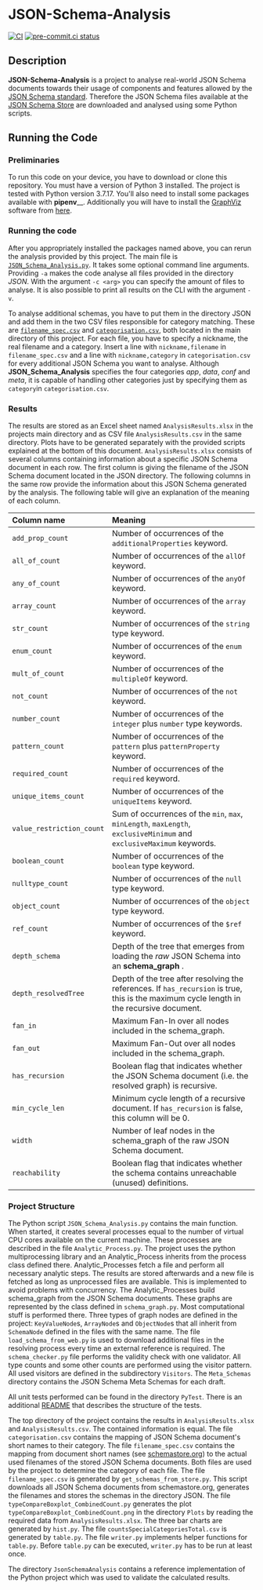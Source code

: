 # JSON-Schema-Analysis

[![CI](https://github.com/dataunitylab/schemastore-analysis/actions/workflows/ci.yml/badge.svg)](https://github.com/dataunitylab/schemastore-analysis/actions/workflows/ci.yml)
[![pre-commit.ci status](https://results.pre-commit.ci/badge/github/dataunitylab/schemastore-analysis/main.svg)](https://results.pre-commit.ci/latest/github/dataunitylab/schemastore-analysis/main)

## Description

__JSON-Schema-Analysis__ is a project to analyse real-world JSON Schema documents towards their usage of components and features allowed by the [JSON Schema standard](https://json-schema.org/latest/json-schema-core.html).
Therefore the JSON Schema files available at the [JSON Schema Store](schemastore.org) are downloaded and analysed using some Python scripts.

## Running the Code

### Preliminaries

To run this code on your device, you have to download or clone this repository. You must have a version of Python 3 installed.
The project is tested with Python version 3.7.17. You'll also need to install some packages available with __pipenv____.
Additionally you will have to install the [GraphViz](http://www.graphviz.org/) software from [here](http://www.graphviz.org/download/).

### Running the code

After you appropriately installed the packages named above, you can rerun the analysis provided by this project.
The main file is [`JSON_Schema_Analysis.py`](JSON_Schema_Analysis.py). It takes some optional command line arguments. Providing `-a` makes the code analyse all files provided in the directory *JSON*. With the argument `-c <arg>` you can specify the amount of files to analyse. It is also possible to print all results on the CLI with the argument `-v`.

To analyse additional schemas, you have to put them in the directory JSON and add them in the two CSV files responsible for category matching. These are [`filename_spec.csv`](filename_spec.csv) and [`categorisation.csv`](categorisation.csv), both located in the main directory of this project. For each file, you have to specify a nickname, the real filename and a category. Insert a line with `nickname,filename` in `filename_spec.csv` and a line with `nickname,category` in `categorisation.csv` for every additional JSON Schema you want to analyse.
Although __JSON_Schema_Analysis__ specifies the four categories *app*, *data*, *conf* and *meta*, it is capable of handling other categories just by specifying them as `category`in `categorisation.csv`.

### Results

The results are stored as an Excel sheet named `AnalysisResults.xlsx` in the projects main directory and as CSV file `AnalysisResults.csv` in the same directory. Plots have to be generated separately with the provided scripts explained at the bottom of this document.
`AnalysisResults.xlsx` consists of several columns containing information about a specific JSON Schema document in each row.
The first column is giving the filename of the JSON Schema document located in the JSON directory. The following columns in the same row provide the information about this JSON Schema generated by the analysis.
The following table will give an explanation of the meaning of each column.

Column name | Meaning
:----------- | :--------
`add_prop_count` | Number of occurrences of the `additionalProperties` keyword.
`all_of_count` | Number of occurrences of the `allOf` keyword.
`any_of_count` | Number of occurrences of the `anyOf` keyword.
`array_count` | Number of occurrences of the `array` keyword.
`str_count` | Number of occurrences of the `string` type keyword.
`enum_count` | Number of occurrences of the `enum` keyword.
`mult_of_count` | Number of occurrences of the `multipleOf` keyword.
`not_count` | Number of occurrences of the `not` keyword.
`number_count` | Number of occurrences of the `integer` plus `number` type keywords.
`pattern_count` | Number of occurrences of the `pattern` plus `patternProperty` keyword.
`required_count` | Number of occurrences of the `required` keyword.
`unique_items_count` | Number of occurrences of the `uniqueItems` keyword.
`value_restriction_count` | Sum of occurrences of the `min`, `max`, `minLength`, `maxLength`, `exclusiveMinimum` and `exclusiveMaximum` keywords.
`boolean_count` | Number of occurrences of the `boolean` type keyword.
`nulltype_count` | Number of occurrences of the `null` type keyword.
`object_count` | Number of occurrences of the `object` type keyword.
`ref_count` | Number of occurrences of the `$ref` keyword.
`depth_schema` | Depth of the tree that emerges from loading the *raw* JSON Schema into an __schema_graph__ .
`depth_resolvedTree` | Depth of the tree after resolving the references. If `has_recursion` is true, this is the maximum cycle length in the recursive document.
`fan_in` | Maximum Fan-In over all nodes included in the schema_graph.
`fan_out` | Maximum Fan-Out over all nodes included in the schema_graph.
`has_recursion` | Boolean flag that indicates whether the JSON Schema document (i.e. the resolved graph) is recursive.
`min_cycle_len` | Minimum cycle length of a recursive document. If `has_recursion` is false, this column will be 0.
`width` | Number of leaf nodes in the schema_graph of the raw JSON Schema document.
`reachability` | Boolean flag that indicates whether the schema contains unreachable (unused) definitions.

### Project Structure

The Python script `JSON_Schema_Analysis.py` contains the main function.
When started, it creates several processes equal to the number of virtual CPU cores available on the current machine. These processes are described in the file `Analytic_Process.py`.
The project uses the python multiprocessing library and an Analytic_Process inherits from the process class defined there.
Analytic_Processes fetch a file and perform all necessary analytic steps. The results are stored afterwards and a new file is fetched as long as unprocessed files are available. This is implemented to avoid problems with concurrency.
The Analytic_Processes build schema_graph from the JSON Schema documents. These graphs are represented by the class defined in `schema_graph.py`. Most computational stuff is performed there.
Three types of graph nodes are defined in the project: `KeyValueNode`s, `ArrayNode`s and `ObjectNode`s that all inherit from `SchemaNode` defined in the files with the same name.
The file `load_schema_from_web.py` is used to download additional files in the resolving process every time an external reference is required. The `schema_checker.py` file performs the validity check with one validator.
All type counts and some other counts are performed using the visitor pattern. All used visitors are defined in the subdirectory `Visitors`. The `Meta_Schemas` directory contains the JSON Schema Meta Schemas for each draft.

All unit tests performed can be found in the directory `PyTest`. There is an additional [README](PyTest/README.md) that describes the structure of the tests.

The top directory of the project contains the results in `AnalysisResults.xlsx` and `AnalysisResults.csv`. The contained information is equal.
The file `categorisation.csv` contains the mapping of JSON Schema document's short names to their category. The file `filename_spec.csv` contains the mapping from document short names (see [schemastore.org](https://schemastore.org))
to the actual used filenames of the stored JSON Schema documents. Both files are used by the project to determine the category of each file.
The file `filename_spec.csv` is generated by `get_schemas_from_store.py`. This script downloads all JSON Schema documents from schemastore.org, generates the filenames and stores the schemas in the directory JSON.
The file `typeCompareBoxplot_CombinedCount.py` generates the plot `typeCompareBoxplot_CombinedCount.png` in the directory `Plots` by reading the required data from `AnalysisResults.xlsx`.
The three bar charts are generated by `hist.py`. The file `countsSpecialCategoriesTotal.csv` is generated by `table.py`. The file `writer.py` implements helper functions for `table.py`. Before `table.py` can be executed, `writer.py` has to be run at least once.

The directory `JsonSchemaAnalysis` contains a reference implementation of the Python project which was used to validate the calculated results.
